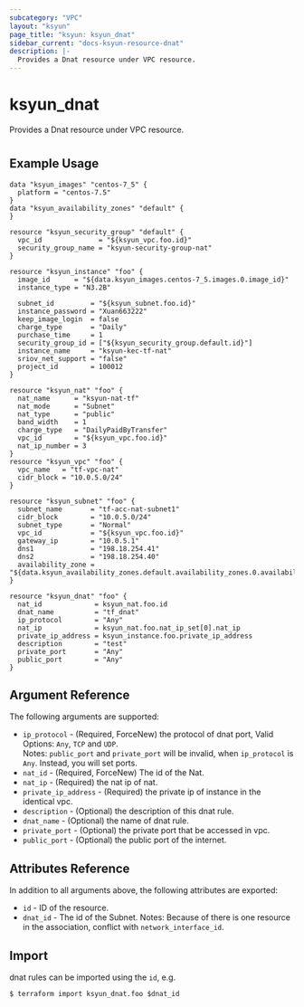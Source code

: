 ```yaml
---
subcategory: "VPC"
layout: "ksyun"
page_title: "ksyun: ksyun_dnat"
sidebar_current: "docs-ksyun-resource-dnat"
description: |-
  Provides a Dnat resource under VPC resource.
---
```


# ksyun_dnat

Provides a Dnat resource under VPC resource.

#

## Example Usage

```hcl
data "ksyun_images" "centos-7_5" {
  platform = "centos-7.5"
}
data "ksyun_availability_zones" "default" {
}

resource "ksyun_security_group" "default" {
  vpc_id              = "${ksyun_vpc.foo.id}"
  security_group_name = "ksyun-security-group-nat"
}

resource "ksyun_instance" "foo" {
  image_id      = "${data.ksyun_images.centos-7_5.images.0.image_id}"
  instance_type = "N3.2B"

  subnet_id         = "${ksyun_subnet.foo.id}"
  instance_password = "Xuan663222"
  keep_image_login  = false
  charge_type       = "Daily"
  purchase_time     = 1
  security_group_id = ["${ksyun_security_group.default.id}"]
  instance_name     = "ksyun-kec-tf-nat"
  sriov_net_support = "false"
  project_id        = 100012
}

resource "ksyun_nat" "foo" {
  nat_name      = "ksyun-nat-tf"
  nat_mode      = "Subnet"
  nat_type      = "public"
  band_width    = 1
  charge_type   = "DailyPaidByTransfer"
  vpc_id        = "${ksyun_vpc.foo.id}"
  nat_ip_number = 3
}
resource "ksyun_vpc" "foo" {
  vpc_name   = "tf-vpc-nat"
  cidr_block = "10.0.5.0/24"
}

resource "ksyun_subnet" "foo" {
  subnet_name       = "tf-acc-nat-subnet1"
  cidr_block        = "10.0.5.0/24"
  subnet_type       = "Normal"
  vpc_id            = "${ksyun_vpc.foo.id}"
  gateway_ip        = "10.0.5.1"
  dns1              = "198.18.254.41"
  dns2              = "198.18.254.40"
  availability_zone = "${data.ksyun_availability_zones.default.availability_zones.0.availability_zone_name}"
}

resource "ksyun_dnat" "foo" {
  nat_id             = ksyun_nat.foo.id
  dnat_name          = "tf_dnat"
  ip_protocol        = "Any"
  nat_ip             = ksyun_nat.foo.nat_ip_set[0].nat_ip
  private_ip_address = ksyun_instance.foo.private_ip_address
  description        = "test"
  private_port       = "Any"
  public_port        = "Any"
}
```

## Argument Reference

The following arguments are supported:

* `ip_protocol` - (Required, ForceNew) the protocol of dnat port, Valid Options: `Any`, `TCP` and `UDP`. <br> Notes: `public_port` and `private_port` will be invalid, when `ip_protocol` is `Any`. Instead, you will set ports.
* `nat_id` - (Required, ForceNew) The id of the Nat.
* `nat_ip` - (Required) the nat ip of nat.
* `private_ip_address` - (Required) the private ip of instance in the identical vpc.
* `description` - (Optional) the description of this dnat rule.
* `dnat_name` - (Optional) the name of dnat rule.
* `private_port` - (Optional) the private port that be accessed in vpc.
* `public_port` - (Optional) the public port of the internet.

## Attributes Reference

In addition to all arguments above, the following attributes are exported:

* `id` - ID of the resource.
* `dnat_id` - The id of the Subnet. Notes: Because of there is one resource in the association, conflict with `network_interface_id`.


## Import

dnat rules can be imported using the `id`, e.g.

```
$ terraform import ksyun_dnat.foo $dnat_id
```

